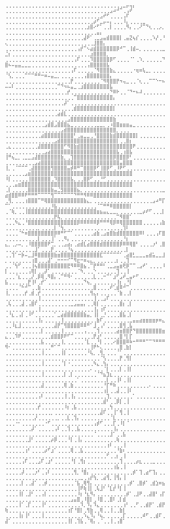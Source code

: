 ⢀⢀⢀⢀⢀⢀⢀⢀⢀⢀⢀⢀⢀⢀⢀⢀⢀⢀⢀⢀⢀⢀⢀⢀⢀⢀⢀⢀⢀⢀⢀⢀⢀⢀⢀⢀⣀⡤⢤⡄
⢀⢀⢀⢀⢀⢀⢀⢀⢀⢀⢀⢀⢀⢀⢀⢀⢀⢀⢀⢀⢀⢀⢀⢀⢀⢀⢀⢀⢀⢀⢀⢀⣠⠴⠚⠉⢀⢠⠞
⢀⢀⢀⢀⢀⢀⢀⢀⢀⢀⢀⢀⢀⢀⢀⢀⢀⢀⢀⢀⢀⢀⢀⢀⢀⢀⢀⢀⢀⣠⠞⠋⢀⢀⢀⢀⢠⠏
⢀⢀⢀⢀⢀⢀⢀⢀⢀⢀⢀⢀⢀⢀⢀⢀⢀⢀⢀⢀⢀⢀⢀⢀⢀⢀⢀⡴⠋⣀⡤⠤⡄⢀⢀⢀⠸⡄⢀⢀⢀⢀⣀
⢀⢀⢀⢀⢀⢀⢀⢀⢀⢀⢀⢀⢀⢀⢀⢀⢀⢀⢀⢀⢀⢀⢀⢀⢀⣰⣿⠔⠋⠁⢀⢀⡇⢀⢀⢀⢀⠻⡄⢀⢀⠜⠉⠙⢆⢀⢀⡠⡀⢀⢀⢀⢀⢀⢀⢀⢀⢀⢀⢀⢀⢀⢀⢀⢀⢀⢀⢀⢀⢀⢀⢀⢀⢀⢀⢀⢀⣤⡄
⢀⢀⢀⢀⢀⢀⢀⢀⢀⢀⢀⢀⢀⢀⢀⢀⢀⢀⢀⢀⢀⢀⢀⢀⣼⠟⠁⢀⣀⣠⣤⣾⣿⣿⣿⡇⢀⣤⣝⢦⡎⢀⢀⢀⢀⠱⡜⢀⠘⢄⢀⢀⢀⢀⢀⢀⢀⢀⢀⢀⢀⢀⢀⢀⢀⢀⢀⢀⢀⢀⢀⢀⢀⢀⢀⢀⣸⣿⣿⡄
⢀⢀⢀⢀⢀⢀⢀⢀⢀⢀⢀⢀⢀⢀⢀⢀⢀⢀⢀⢀⢀⢀⢠⡞⠉⠢⣴⣾⣿⣿⣿⣿⣿⣿⡿⠚⠉⢀⢸⣾⠤⡀⢀⢀⢀⢀⢀⢀⣀⣈⡆⢀⢀⢀⢀⢀⢀⢀⢀⢀⢀⢀⢀⢀⢀⢀⢀⢀⢀⢀⢀⢀⢀⢀⢀⣰⣿⣿⣿⣿⡀
⢀⢀⢀⢀⢀⢀⢀⢀⢀⢀⢀⢀⢀⢀⢀⢀⢀⢀⢀⢀⢀⢠⠏⢀⢀⢀⠹⣿⣿⣿⣿⣿⡿⠋⢀⢀⢀⢀⠈⠁⢀⠱⡀⢀⢀⢀⢀⢀⠙⣿⠦⠤⣤⣤⣀⣀⣀⢀⢀⢀⢀⢀⢀⢀⢀⢀⢀⢀⢀⢀⢀⢀⢀⢀⢠⣿⣿⣿⣿⣿⣧
⢀⢀⢀⢀⢀⢀⢀⢀⢀⢀⢀⢀⢀⢀⢀⢀⢀⢀⢀⢀⢠⠏⢀⢀⢀⢀⢀⠈⠻⣿⣿⣿⣷⣄⢀⢀⢀⢀⢀⠐⢶⠶⢧⣀⡀⢀⢀⢀⢀⠈⢣⡀⢀⢀⢀⠉⠉⠉⠛⠛⠒⠶⠤⣤⣀⡀⢀⢀⢀⢀⢀⢀⢀⢠⣿⣿⣿⣿⣿⣿⣿⡄
⢀⢀⢀⢀⢀⢀⢀⢀⢀⢀⢀⢀⢀⢀⢀⢀⢀⢀⢀⢀⡟⢀⢀⢀⢀⢀⢀⢀⢀⠈⠻⢿⣿⣿⡟⠲⢤⣀⢀⢀⠈⢆⢀⢀⠉⠉⠑⠒⠦⠤⠤⠇⢀⢀⢀⢀⢀⢀⢀⢀⢀⢀⢀⢀⢀⠉⠙⠲⠦⣤⣀⢀⣰⣿⣿⣿⣿⣿⣿⣿⣿⣧
⢀⢀⢀⢀⢀⢀⢀⢀⢀⢀⢀⢀⢀⢀⢀⢀⢀⢀⢀⡞⢀⢀⢀⢀⢀⢀⢀⢀⢀⢀⢀⢀⠙⠿⠗⢀⢀⠈⠙⠒⠦⠼⢀⢀⢀⢀⢀⢀⢀⢀⢀⢀⢀⢀⢀⢀⢀⢀⢀⢀⢀⢀⢀⢀⢀⢀⢀⢀⢀⢀⠉⣿⣿⣿⣿⣿⣿⣿⣿⣿⣿⣿⡄
⢀⢀⢀⢀⢀⢀⢀⢀⢀⢀⢀⢀⢀⢀⢀⢀⢀⢀⡼⠁⢀⢀⢀⢀⢀⢀⢀⢀⢀⢀⢀⢀⢀⢀⢀⢀⢀⢀⢀⢀⢀⢀⢀⢀⢀⢀⢀⢀⢀⢀⢀⢀⢀⢀⢀⢀⢀⢀⢀⢀⢀⢀⢀⢀⢀⢀⢀⢀⢀⢀⣾⣿⣿⣿⣿⣿⣿⣿⣿⣿⣿⣿⡇
⢀⢀⢀⢀⢀⢀⢀⢀⢀⢀⢀⢀⢀⢀⢀⢀⣴⣾⣇⢀⢀⢀⢀⢀⢀⢀⢀⢀⢀⢀⢀⢀⢀⢀⢀⢀⢀⢀⢀⢀⢀⢀⢀⢀⢀⢀⢀⢀⢀⢀⢀⢀⢀⢀⢀⢀⢀⢀⢀⢀⢀⢀⢀⢀⢀⢀⢀⢀⣠⣿⣿⣿⣿⣿⣿⣿⣿⣿⣿⣿⣿⣿⣷
⢀⢀⢀⢀⢀⢀⢀⢀⢀⢀⢀⢀⣠⣾⣿⣠⣿⣿⣿⣦⣀⢀⢀⢀⢀⢀⢀⢀⣀⣀⡀⢀⠰⣿⣿⣶⣶⣶⣤⣀⢀⢀⢀⢀⢀⢀⢀⢀⢀⢀⢀⢀⢀⢀⢀⢀⢀⢀⢀⢀⢀⢀⢀⢀⢀⢀⣠⣾⣿⣿⣿⣿⣿⣿⣿⣿⣿⣿⣿⣿⣿⣿⣿⡀⢀⢀⢀
⢀⢀⢀⢀⢀⢀⢀⢀⢀⢀⢀⣴⣿⣿⣿⣿⣿⣿⣿⣿⣿⠃⢀⣤⣀⣀⢀⠘⣿⣿⣿⣿⣷⣾⣿⣿⣿⣿⣿⣿⡇⢀⢀⢀⢀⢀⢀⢀⢀⢀⢀⢀⢀⢀⢀⢀⢀⢀⢀⢀⢀⢀⢀⢀⣠⣾⣿⣿⣿⣿⣿⣿⣿⣿⣿⣿⣿⣿⣿⣿⣿⣿⣿⡇⢀⢀⣿⡆
⢀⣄⢀⢀⢀⢀⢀⢀⢀⢀⣼⣿⣿⣿⣿⣿⣿⣿⠋⠻⣿⣷⣾⣿⣿⣿⣿⣿⣿⣿⣿⣿⣿⣿⣿⣿⣿⣿⣿⠟⢀⢀⢀⢀⢀⢀⢀⢀⢀⢀⢀⢀⢀⢀⢀⢀⢀⢀⢀⢀⢀⣠⣴⣿⣿⣿⣿⣿⣿⣿⣿⣿⣿⣿⣿⣿⣿⣿⣿⣿⣿⣿⣿⣧⢀⢰⣿⣧
⢸⠛⢦⣀⡀⢀⣀⣀⣠⣼⣿⣿⣿⣿⣿⣿⣿⣷⡀⢀⢹⣿⣿⣿⣿⣿⣿⣿⣿⣿⣿⣿⣿⡿⣿⣿⣿⡿⠃⢀⢀⢀⢀⢀⢀⢀⢀⢀⢀⢀⢀⢀⢀⢀⢀⢀⢀⢀⣠⣴⣿⣿⣿⣿⣿⣿⣿⣿⣿⣿⣿⣿⣿⣿⣿⣿⣿⣿⣿⣿⣿⣿⣿⣿⣤⣿⣿⣿
⢸⡀⢀⠈⠉⠉⠉⢀⣼⣿⣿⣿⣿⣿⢻⣿⣿⣿⣿⣤⡾⠿⠛⠉⣿⣿⣿⡿⠋⢸⣿⡿⠋⢀⠸⠟⠋⢀⢀⢀⢀⢀⢀⢀⢀⢀⢀⢀⢀⢀⢀⢀⢀⢀⢀⣠⣶⣿⣿⣿⣿⣿⣿⣿⣿⣿⣿⣿⣿⣿⣿⣿⣿⣿⣿⣿⣿⣿⣿⣿⣿⣿⣿⣿⣿⣿⣿⣿
⠸⡇⢀⢀⢀⢀⢀⢸⣿⣿⣿⣿⣿⣿⢀⠹⣿⣿⣿⣿⣧⡀⢀⢀⣿⡿⠋⢀⢀⠘⠋⢀⢀⢀⢀⢀⢀⢀⢀⢀⢀⢀⢀⢀⢀⢀⢀⢀⢀⢀⢀⢀⣤⣶⣿⣿⣿⣿⣿⣿⣿⣿⣿⣿⣿⣿⣿⣿⣿⣿⣿⣿⣿⣿⣿⣿⣿⣿⣿⣿⣿⣿⣿⣿⣿⣿⣿⣿
⢀⡇⢀⢀⢀⢀⢀⣿⣿⣿⣿⣿⣿⣿⣷⣤⣈⣻⣿⣿⣿⣿⣦⡀⢀⢀⢀⢀⢀⢀⢀⢀⢀⢀⢀⢀⢀⢀⢀⢀⢀⢀⢀⢀⢀⢀⢀⢀⣀⣴⣾⣿⣿⠿⠿⠟⠛⠛⠛⠉⠉⠉⠉⢻⠉⠉⠉⠉⠉⠉⠙⠛⠛⠻⠿⠿⣿⣿⣿⣿⣿⣿⣿⣿⣿⣿⣿⣿
⢀⢻⡀⢀⢀⢀⢰⣿⣿⣿⠉⠛⢿⣿⣿⣿⣿⣿⣿⣿⣿⣿⣿⣿⣷⣄⡀⢀⢀⢀⢀⢀⢀⢀⢀⢀⢀⢀⢀⢀⢀⢀⢀⢀⢀⣠⠴⠛⡏⠉⠁⢀⢀⢀⢀⢀⢀⢀⢀⢀⢀⢀⢀⠸⣧⢀⢀⢀⢀⢀⢀⢀⢀⢀⢀⢀⢀⠈⠉⠛⠛⠿⣿⣿⣿⣿⣿⡇
⢀⠈⢷⡀⢀⢀⢸⣿⣿⣿⣿⣿⣿⣿⣿⣿⣿⣿⣿⣿⣿⣿⣿⣿⣿⣿⣿⣿⣶⣦⣤⣄⣀⣀⡀⢀⢀⢀⢀⢀⢀⣀⡴⠞⠋⢀⢀⢀⡇⢀⢀⢀⢀⢀⢀⢀⢀⢀⢀⢀⢀⢀⢀⢀⡟⢧⡀⢀⢀⢀⢀⢀⢀⢀⢀⢀⢀⢀⢀⢀⢀⢀⢀⠉⠻⣿⣿⠁
⢀⢀⢀⠳⣄⢀⠘⣿⣿⣿⣿⣿⣿⣿⣿⣿⣿⣿⣿⣿⣿⣿⡿⠿⠿⠿⠿⠿⡿⠛⠛⠛⢿⡿⠿⢿⣿⣿⣿⣿⣿⣿⢀⢀⢀⢀⢀⢠⣷⢀⢀⢀⢀⢀⢀⢀⢀⢀⢀⡀⢀⢀⢀⢀⡇⠈⢳⡀⢀⢀⢀⢀⢀⢀⢀⢀⢀⢀⢀⢀⢀⢀⢀⢀⢀⢹⠇
⢀⢀⢀⢀⠈⠓⠶⣿⣿⣿⣿⣿⣿⣿⣿⡿⠿⠛⠋⠉⠁⢀⢀⢀⢀⢀⢀⣴⣷⢀⣠⣶⣿⣷⣾⣿⣿⣿⣿⣿⣿⠿⠇⢀⢀⢀⢠⠏⣿⢀⢀⢀⢀⢀⢀⢀⢀⢀⢀⡇⢀⢀⢀⢸⠁⢀⢀⠻⡄⢀⢀⢀⢀⢀⢀⢀⢀⢀⢀⢀⢀⢀⢀⢀⢀⠘⡆
⣄⡀⢀⡠⠤⡀⢀⠸⣿⣿⣿⣿⣿⠟⢉⡀⢀⢀⣠⣴⡄⢀⣴⣾⣇⣴⣿⣿⣿⣾⣿⣿⣿⣿⣿⡿⠿⠿⢿⣿⠃⢀⢀⢀⢀⡰⠃⢀⣿⢀⢀⢀⢀⢀⢀⢀⢀⢀⣸⠁⢀⢀⢀⡟⢀⢀⢀⢀⠘⢦⢀⢀⢀⢀⢀⢀⢀⢀⢀⢀⢀⢀⢀⢀⢀⢀⡇
⢀⢀⢹⠁⠒⡷⠤⣀⣸⠿⣿⣿⣿⣿⣿⣷⣶⣿⣿⣿⣿⣿⣿⣿⣿⣿⣿⣿⣿⣏⠉⠉⠉⠉⠉⠁⢀⣴⣿⣃⣀⣀⣀⣤⣾⣥⣀⣀⣸⡀⢀⢀⢀⢀⢀⢀⢀⢰⣿⢀⢀⢀⣼⠁⢀⠒⠒⠒⠊⠉⠻⣖⠒⠶⢤⣄⡀⢀⢀⢀⢀⢀⢀⡆⢀⢀⢹
⢀⢀⠈⢳⠋⢀⢀⢀⢸⢦⣿⣿⣿⣿⣿⣿⣿⣿⣿⣟⠻⠿⠿⣿⣦⢀⠉⡟⠛⠛⠃⢀⣀⣠⣤⣶⢟⡿⠉⠉⢀⣠⠞⠁⢀⢀⢀⢀⠸⡇⢀⢀⢀⢀⢀⢀⢠⢿⡇⢀⢀⡼⠁⢀⢀⢀⢀⢀⢀⢀⢀⠈⠳⡀⢀⢀⠑⢀⢀⢀⢀⢀⢀⢹⢀⢀⢸
⢀⢀⢀⠈⣆⢀⢀⢀⡜⢀⡿⢿⢀⠻⣿⡄⢀⠉⠛⠻⠂⢀⢀⢀⢀⢀⢀⣇⢀⢀⠒⠉⠁⣰⠋⣠⠞⣀⣤⠖⠋⢀⢀⢀⢀⢀⢀⢀⢀⣧⢀⢀⢀⢀⢀⢀⡟⢸⠇⢀⡞⠁⢀⢀⢀⢀⢀⢀⢀⢀⢀⢀⢀⠙⢦⡀⢀⢀⢀⢀⢀⢀⢀⢸⡆⢀⠘⡇
⢀⢀⢀⢀⠈⠓⠚⠉⢀⢀⣷⢀⢀⢀⢀⢀⢀⢀⢀⢀⢀⢀⢀⢀⢀⢀⢀⣿⢀⢀⢀⢀⠞⢁⣾⠿⠚⠉⢀⢀⢀⢀⢀⢀⢀⢀⢀⢀⢀⢸⡀⢀⢀⢀⢀⡞⢀⣾⢀⡞⢀⢀⢀⢀⢀⢀⢀⢀⢀⢀⢀⢀⢀⢀⢀⢻⣄⡄⢀⢀⢀⢀⢀⠈⣷⢀⢀⡇
⢀⢀⢀⢀⢀⢀⢀⢀⢀⢀⢸⢀⢀⢀⢀⢀⢀⢀⢀⢀⢀⢀⢀⢀⢀⢀⢀⢸⢀⢀⣠⠏⢀⢀⢀⢀⢀⢀⢀⢀⢀⢀⢀⢀⢀⢀⢀⢀⢀⢀⢧⢀⢀⢀⣼⢀⢠⣿⠏⢀⢀⢀⢀⢀⢀⢀⢀⢀⢀⣀⣠⣤⣤⡄⢀⢀⢿⡇⢀⢀⢀⢀⢀⢀⣿⡆⢀⡇
⢀⢀⢀⢀⢀⢀⢀⢀⢀⢀⢸⢀⢀⢀⢀⢀⢀⢀⢀⢀⢀⢀⢀⢀⢀⢀⢀⢸⡄⢰⠏⢀⢀⢀⢀⢀⢀⢀⢀⢀⢀⢀⢀⢀⢀⢀⢀⢀⢀⢀⠘⣆⢀⢠⡇⢀⠸⠋⢀⢀⢀⢀⢀⢀⠁⣀⣴⣾⣿⣿⣿⣿⣿⣷⣤⡀⢸⡇⢀⡘⢀⢀⢀⢀⣿⣧⢀⡇
⢀⢀⢀⢀⢀⢀⢀⢀⢀⢀⢸⡄⢀⢀⢀⢀⢀⢸⢀⢀⢀⢀⢀⢀⢀⢀⢀⢀⣷⠏⢀⢀⢀⢀⢀⢀⢀⢀⣀⣤⣤⣴⣶⣶⣶⣶⡶⠶⣄⢀⢀⠸⣆⣸⢀⢀⢀⢀⢀⢀⢀⢀⢀⢀⣼⡟⠉⢻⣿⣿⣿⣿⠿⠿⠛⠁⣸⢀⢠⠃⢀⢀⢀⢀⣿⢻⢀⣧
⢀⢀⢀⢀⢀⢀⢀⢀⢀⢀⢀⡇⢀⢀⢀⢀⢀⢸⢀⢀⢀⢀⢀⢀⢠⢀⢀⢀⢹⢀⢀⢀⢀⢀⣴⣶⣿⣿⡟⠙⣿⣿⣿⣿⣿⣿⣿⣿⣶⣄⢀⢀⠹⠟⢀⢀⢀⢀⢀⢀⢀⢀⢀⣾⣿⣿⡿⠟⠋⠉⢀⢀⢀⢀⢀⢀⡟⣰⠃⢀⢀⢀⢀⢀⣿⠘⡇⡏
⢀⢀⢀⢀⢀⢀⢀⢀⢀⢀⢀⣧⢀⢀⢀⢀⢀⢸⡀⢀⢀⢀⢀⢀⠈⣇⢀⢀⠘⡇⢀⢀⢀⠔⣿⣿⣿⠿⠷⠒⠛⠛⠛⠉⠉⠙⠛⠛⠛⠻⠂⢀⢀⢀⢀⢀⢀⢀⢀⢀⢀⢀⢀⠛⠁⠉⢀⢀⢀⢀⢀⢀⢀⢀⢀⢸⠟⠓⢄⢀⢀⢀⢀⢀⣿⢀⣷⡇
⢀⢀⢀⢀⢀⢀⢀⢀⢀⢀⢀⢸⢀⢀⢀⢀⢀⢸⡇⢀⢀⢀⢀⢀⢀⠘⢧⡀⢀⢻⡀⢀⢀⢀⠈⠁⢀⢀⢀⢀⢀⢀⢀⢀⢀⢀⢀⢀⢀⢀⢀⢀⢀⢀⢀⢀⢀⢀⢀⢀⢀⢀⢀⢀⢀⢀⢀⢀⢀⢀⢀⢀⢀⢀⢀⢀⢀⢀⠈⢣⢀⢀⢀⢀⡟⢀⢻⡇
⢀⢀⢀⢀⢀⢀⢀⢀⢀⢀⢀⢸⢀⢀⢀⢀⢀⠈⡇⠐⢀⢀⢀⢀⢀⢀⢀⠳⣄⢀⢳⡄⢀⢀⢀⢀⢀⢀⢀⢀⢀⢀⢀⢀⢀⢀⢀⢀⢀⢀⢀⢀⢀⢀⢀⢀⢀⢀⢀⢀⢀⢀⢀⢀⢀⢀⢀⢀⢀⢀⢀⢀⢀⢀⢀⠄⢀⢀⢀⠈⡇⢀⢀⢀⡇⢀⢸⡇
⢀⢀⢀⢀⢀⢀⢀⢀⢀⢀⢀⢸⢀⢀⢀⢀⢀⢀⡇⢀⡇⢀⢀⢀⢀⢀⢀⢀⠈⠙⣦⣹⣆⢀⢀⢀⢀⢀⢀⢀⢀⢀⢀⢀⢀⢀⢀⢀⢀⢀⢀⢀⢀⢀⢀⢀⢀⢀⢀⢀⢀⢀⢀⢀⢀⢀⢀⢀⢀⢀⢀⠁⢀⢀⢀⢀⢀⢀⢀⢀⡇⢀⢀⢸⠇⢀⢸⡇
⢀⢀⢀⢀⢀⢀⢀⢀⢀⢀⢀⣼⢀⢀⢀⢀⢀⢀⢿⢀⣷⢀⢀⢀⢀⢀⢀⢀⢀⢀⠘⡏⠛⠷⢀⢀⢀⢀⢀⢀⢀⢀⢀⢀⠄⢀⢀⢀⢀⢀⢀⢀⢀⢀⢀⢀⢀⢀⢀⢀⢀⢀⢀⢀⢀⢀⢀⢀⢀⢀⢀⢀⢀⢀⢀⢀⢀⢀⢀⢰⡇⢀⢀⣼⢀⢀⢸⠇
⢀⢀⢀⢀⢀⢀⢀⢀⢀⢀⢠⠇⢀⢀⢀⢀⢀⢀⢸⢀⢸⡄⢀⢀⢀⢀⢀⢀⢀⢀⢀⢹⡀⢀⢀⢀⢀⢀⢀⠁⢀⢀⢀⢀⢀⢀⢀⢀⢀⢀⢀⢀⢀⢀⢀⢀⢀⢀⢀⢀⢀⢀⢀⢀⢀⢀⢀⢀⢀⢀⢀⢀⢀⢀⢀⢀⢀⢀⢀⣾⠃⢀⢀⡿⡇⢀⢸
⢀⢀⢀⢀⢀⢀⢀⢀⢀⢀⡞⢀⢀⢀⢀⢀⢀⢀⠸⡆⢀⣧⢀⢀⢀⢀⢀⢀⢀⢀⢀⢀⢳⢀⢀⢀⢀⢀⢀⢀⢀⢀⢀⢀⢀⢀⢀⢀⢀⢀⢀⢀⢀⢀⢀⢀⢀⢀⢀⢀⢀⢀⢀⡀⢀⢀⢀⢀⢀⢀⢀⢀⢀⢀⢀⢀⢀⢀⣼⠏⢀⢀⢸⠁⢻⢀⢸
⢀⢀⢀⢀⢀⢀⢀⢀⢀⡜⢀⢀⢀⢀⢀⢀⡀⢀⢀⣇⢀⢹⡄⢀⢀⢀⢀⢀⢀⢀⢀⢀⠈⣇⢀⢀⢀⢀⢀⢀⢀⢀⢀⢀⢀⢀⢀⢀⢀⢀⢀⢀⠐⠂⢀⢀⢀⢀⢀⢀⢀⠐⠋⢀⢀⢀⢀⢀⢀⢀⢀⢀⢀⢀⢀⢀⢠⡾⠋⢀⢀⢀⡏⢀⠸⡇⠈
⢀⢀⢀⢀⢀⢀⢀⢀⡼⠁⢀⢀⢀⢀⢀⢠⠇⢀⢀⢹⢀⢀⣧⢀⢀⢀⢀⢀⢀⢀⢀⢀⢀⢸⡄⢀⢀⢀⢀⢀⢀⢀⢀⢀⢀⢀⢀⢀⢀⢀⢀⢀⢀⢀⢀⢀⢀⢀⢀⢀⢀⢀⢀⢀⢀⢀⢀⢀⢀⢀⢀⢀⢀⢀⢀⢀⠈⢀⢀⢀⢀⣸⠁⢀⢀⣧
⢀⢀⢀⢀⢀⢀⢀⣸⠃⢀⢀⢀⢀⢀⡴⡿⢀⢀⢀⠘⡇⢀⢸⡄⢀⢀⢀⢀⢀⢀⢀⢀⢀⢀⢷⢀⢀⢀⢀⢀⢀⢀⢀⢀⢀⢀⢀⢀⢀⢀⢀⢀⢀⢀⢀⢀⢀⢀⢀⢀⢀⢀⢀⢀⢀⢀⢀⢀⢀⢀⢀⢀⢀⢀⢀⢀⢀⢀⢀⢀⢰⠇⢀⢀⢀⢸
⢀⢀⢀⢀⢀⢀⢰⠃⢀⢀⢀⢀⡴⠋⣰⠁⢀⢀⢀⢀⢿⢀⢀⣧⢀⢀⢀⢀⢀⢀⢀⢀⢀⢀⠘⣷⠆⢀⢀⢀⢀⢀⢀⢀⢀⢀⢀⢀⢀⢀⢀⢀⢀⢀⢀⢀⢀⢀⢀⢀⢀⢀⢀⢀⢀⢀⢀⢀⢀⢀⢀⢀⢀⢀⢀⢀⢀⢀⢀⢀⠋⢀⢀⡆⢀⢸
⢀⢀⢀⢀⢀⢠⠏⢀⢀⢀⣠⠏⢀⣰⠃⢀⢀⢀⢀⢀⠘⡇⢀⢻⡆⢀⢀⢀⢀⢀⢀⢀⢀⢀⢀⢹⢀⢀⢀⢀⡴⣆⢀⢀⢀⣀⢀⢀⢀⢀⢀⢀⢀⢀⢀⢀⢀⢀⢀⢀⢀⢀⢀⢀⢀⢀⢀⢀⢀⢀⢀⢀⢀⢀⢀⢀⢀⢀⢀⢀⢀⢀⢰⣧⢀⢸
⢀⢀⢀⢀⢀⡼⢀⢀⢀⡰⠃⢀⢠⠇⢀⢀⢀⢀⢀⢀⢀⢻⡀⠘⣿⡄⢀⢀⢀⢀⢀⢀⢀⢀⢀⢀⢀⢀⢀⡾⠁⢹⢀⣴⠋⢹⡄⢀⢀⢀⢀⢀⢀⢀⢀⢀⢀⢀⢀⢀⢀⢀⢀⢀⢀⢀⢀⢀⢀⢀⢀⢀⣀⢀⢠⡞⢳⡀⢀⣴⢻⡀⢸⢻⡄⢸
⢀⢀⢀⢀⢀⡇⢀⢀⣼⠁⢀⢀⡾⢀⢀⢀⢀⢀⢀⢀⢀⠈⣧⢀⢿⢻⡄⢀⢀⢀⢀⢀⢀⢀⢀⢀⢀⢀⡾⠁⢀⣿⡾⠁⢀⣾⣱⠶⣦⢀⢀⢀⢀⢀⢀⢀⢀⢀⢀⢀⢀⢀⢀⢀⢀⢀⢀⢀⢀⢀⢀⢸⠟⢷⢸⡇⢀⢧⣸⠃⠈⣇⡞⠘⡇⢸
⢀⢀⢀⢀⢸⡇⢀⣸⠃⢀⢀⢠⡇⢀⢀⢀⢀⢀⢀⢀⢀⢀⠸⡆⠘⣆⠻⡄⢀⢀⢀⢀⢀⢀⢀⢀⢀⡾⠁⢀⣸⠟⢀⢀⣼⣿⠃⢠⡏⢀⢀⢀⢀⢀⢀⢀⢀⢀⢀⢀⢀⢀⢀⢀⢀⢀⢀⢀⢀⣠⣤⣿⢀⠸⣿⡇⢀⠸⣿⢀⢀⣿⠇⢀⡇⣾
⢀⢀⢀⢀⢸⠁⢀⡏⢀⢀⢀⢸⠃⢀⢀⢀⢀⢀⢀⢀⢀⢀⢀⠹⡀⠹⡄⠹⣄⢀⢀⢀⢀⢀⢀⢀⢰⠃⢀⢀⠋⢀⢀⣾⡟⠁⢀⣾⡟⢷⢀⢀⢀⢀⢀⢀⢀⢀⢀⢀⢀⢀⢀⢀⢀⢀⢀⢀⢰⡏⠘⣿⡇⢀⢻⣷⢀⢀⢿⢀⢀⢸⢀⢀⣷⡇
⢀⢀⢀⢀⢸⡆⢸⠃⢀⢀⢀⢸⢀⢀⢀⢀⢀⢀⢀⢀⢀⢀⢀⢀⠱⣄⠹⡄⠘⢦⡀⢀⢀⢀⢀⢀⡏⢀⢀⢀⢀⢀⠾⠋⢀⢀⣾⠏⢀⣼⠁⢀⢀⢀⢀⢀⢀⢀⢀⢀⢀⢀⢀⢀⢀⢀⢀⢀⢸⡇⢀⢹⣧⢀⠈⢿⡄⢀⠈⢀⢀⢸⢀⢠⣿⠁




